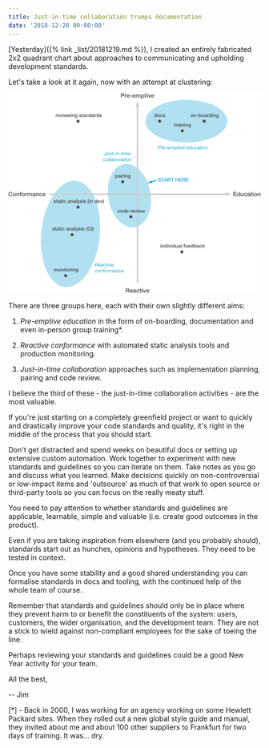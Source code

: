 ```yaml
---
title: Just-in-time collaboration trumps documentation
date: '2018-12-20 00:00:00'
---
```


[Yesterday]({% link _list/20181219.md %}), I created an entirely fabricated 2x2 quadrant chart about approaches to communicating and upholding development standards.

Let's take a look at it again, now with an attempt at clustering:

![](/images/list/20181220-standards.png)

There are three groups here, each with their own slightly different aims:

1. _Pre-emptive education_ in the form of on-boarding, documentation and even in-person group training*.

2. _Reactive conformance_ with automated static analysis tools and production monitoring.

3. _Just-in-time collaboration_ approaches such as implementation planning, pairing and code review.

I believe the third of these - the just-in-time collaboration activities - are the most valuable.

If you're just starting on a completely greenfield project or want to quickly and drastically improve your code standards and quality, it's right in the middle of the process that you should start.

Don't get distracted and spend weeks on beautiful docs or setting up extensive custom automation. Work together to experiment with new standards and guidelines so you can iterate on them. Take notes as you go and discuss what you learned. Make decisions quickly on non-controversial or low-impact items and 'outsource' as much of that work to open source or third-party tools so you can focus on the really meaty stuff.

You need to pay attention to whether standards and guidelines are applicable, learnable, simple and valuable (i.e. create good outcomes in the product).

Even if you are taking inspiration from elsewhere (and you probably should), standards start out as hunches, opinions and hypotheses. They need to be tested in context.

Once you have some stability and a good shared understanding you can formalise standards in docs and tooling, with the continued help of the whole team of course.

Remember that standards and guidelines should only be in place where they prevent harm to or benefit the constituents of the system: users, customers, the wider organisation, and the development team. They are not a stick to wield against non-compliant employees for the sake of toeing the line.

Perhaps reviewing your standards and guidelines could be a good New Year activity for your team.

All the best,

-- Jim

[*] - Back in 2000, I was working for an agency working on some Hewlett Packard sites. When they rolled out a new global style guide and manual, they invited about me and about 100 other suppliers to Frankfurt for two days of training. It was... dry.
